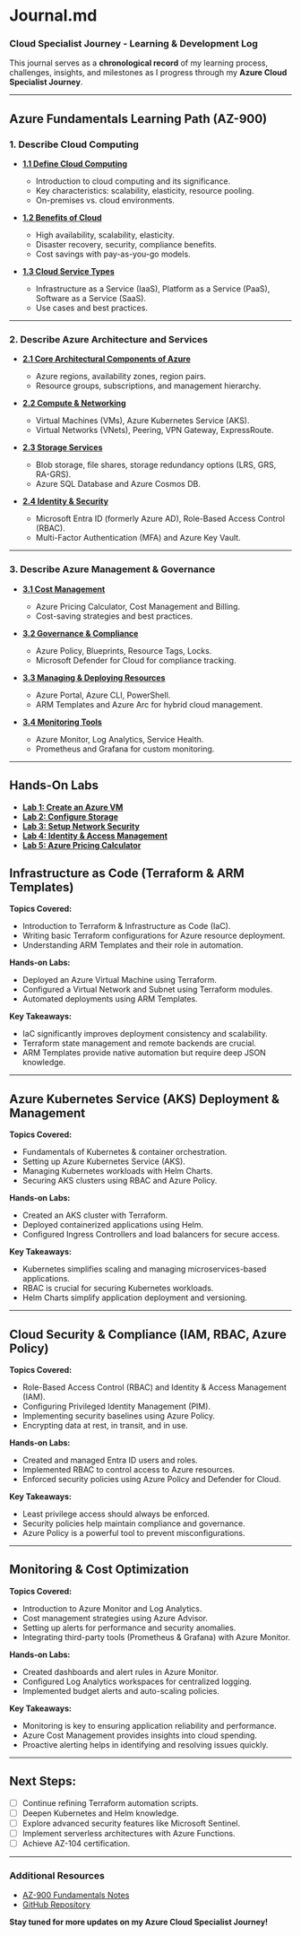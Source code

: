 # Journal.md

### **Cloud Specialist Journey - Learning & Development Log**

This journal serves as a **chronological record** of my learning process, challenges, insights, and milestones as I progress through my **Azure Cloud Specialist Journey**.

---

## **Azure Fundamentals Learning Path (AZ-900)**

### **1. Describe Cloud Computing**

- [**1.1 Define Cloud Computing**](https://github.com/solutions-for-realvalue/Cloud-Specialist-Journey/blob/main/AZ-900-Fundamentals/1-Describe-Cloud-Computing/1.1-Define-Cloud-Computing.md)
  - Introduction to cloud computing and its significance.
  - Key characteristics: scalability, elasticity, resource pooling.
  - On-premises vs. cloud environments.

- [**1.2 Benefits of Cloud**](https://github.com/solutions-for-realvalue/Cloud-Specialist-Journey/blob/main/AZ-900-Fundamentals/1-Describe-Cloud-Computing/1.2-Benefits-of-Cloud.md)
  - High availability, scalability, elasticity.
  - Disaster recovery, security, compliance benefits.
  - Cost savings with pay-as-you-go models.

- [**1.3 Cloud Service Types**](https://github.com/solutions-for-realvalue/Cloud-Specialist-Journey/blob/main/AZ-900-Fundamentals/1-Describe-Cloud-Computing/1.3-Cloud-Service-Types.md)
  - Infrastructure as a Service (IaaS), Platform as a Service (PaaS), Software as a Service (SaaS).
  - Use cases and best practices.

---

### **2. Describe Azure Architecture and Services**

- [**2.1 Core Architectural Components of Azure**](https://github.com/solutions-for-realvalue/Cloud-Specialist-Journey/blob/main/AZ-900-Fundamentals/2-Describe-Azure-Architecture-Services/2.1-Core-Architecture.md)
  - Azure regions, availability zones, region pairs.
  - Resource groups, subscriptions, and management hierarchy.

- [**2.2 Compute & Networking**](https://github.com/solutions-for-realvalue/Cloud-Specialist-Journey/blob/main/AZ-900-Fundamentals/2-Describe-Azure-Architecture-Services/2.2-Compute-Networking.md)
  - Virtual Machines (VMs), Azure Kubernetes Service (AKS).
  - Virtual Networks (VNets), Peering, VPN Gateway, ExpressRoute.

- [**2.3 Storage Services**](https://github.com/solutions-for-realvalue/Cloud-Specialist-Journey/blob/main/AZ-900-Fundamentals/2-Describe-Azure-Architecture-Services/2.3-Storage-Services.md)
  - Blob storage, file shares, storage redundancy options (LRS, GRS, RA-GRS).
  - Azure SQL Database and Azure Cosmos DB.

- [**2.4 Identity & Security**](https://github.com/solutions-for-realvalue/Cloud-Specialist-Journey/blob/main/AZ-900-Fundamentals/2-Describe-Azure-Architecture-Services/2.4-Identity-Security.md)
  - Microsoft Entra ID (formerly Azure AD), Role-Based Access Control (RBAC).
  - Multi-Factor Authentication (MFA) and Azure Key Vault.

---

### **3. Describe Azure Management & Governance**

- [**3.1 Cost Management**](https://github.com/solutions-for-realvalue/Cloud-Specialist-Journey/blob/main/AZ-900-Fundamentals/3-Describe-Azure-Management-Governance/3.1-Cost-Management.md)
  - Azure Pricing Calculator, Cost Management and Billing.
  - Cost-saving strategies and best practices.

- [**3.2 Governance & Compliance**](https://github.com/solutions-for-realvalue/Cloud-Specialist-Journey/blob/main/AZ-900-Fundamentals/3-Describe-Azure-Management-Governance/3.2-Governance-Compliance.md)
  - Azure Policy, Blueprints, Resource Tags, Locks.
  - Microsoft Defender for Cloud for compliance tracking.

- [**3.3 Managing & Deploying Resources**](https://github.com/solutions-for-realvalue/Cloud-Specialist-Journey/blob/main/AZ-900-Fundamentals/3-Describe-Azure-Management-Governance/3.3-Managing-Deploying-Resources.md)
  - Azure Portal, Azure CLI, PowerShell.
  - ARM Templates and Azure Arc for hybrid cloud management.

- [**3.4 Monitoring Tools**](https://github.com/solutions-for-realvalue/Cloud-Specialist-Journey/blob/main/AZ-900-Fundamentals/3-Describe-Azure-Management-Governance/3.4-Monitoring-Tools.md)
  - Azure Monitor, Log Analytics, Service Health.
  - Prometheus and Grafana for custom monitoring.

---

## **Hands-On Labs**

- [**Lab 1: Create an Azure VM**](https://github.com/solutions-for-realvalue/Cloud-Specialist-Journey/blob/main/AZ-900-Fundamentals/Hands-On-Labs/Lab1-Create-Azure-VM.md)
- [**Lab 2: Configure Storage**](https://github.com/solutions-for-realvalue/Cloud-Specialist-Journey/blob/main/AZ-900-Fundamentals/Hands-On-Labs/Lab2-Configure-Storage.md)
- [**Lab 3: Setup Network Security**](https://github.com/solutions-for-realvalue/Cloud-Specialist-Journey/blob/main/AZ-900-Fundamentals/Hands-On-Labs/Lab3-Setup-Network-Security.md)
- [**Lab 4: Identity & Access Management**](https://github.com/solutions-for-realvalue/Cloud-Specialist-Journey/blob/main/AZ-900-Fundamentals/Hands-On-Labs/Lab4-Identity-Access-Management.md)
- [**Lab 5: Azure Pricing Calculator**](https://github.com/solutions-for-realvalue/Cloud-Specialist-Journey/blob/main/AZ-900-Fundamentals/Hands-On-Labs/Lab5-Azure-Pricing-Calculator.md)

## **Infrastructure as Code (Terraform & ARM Templates)**

**Topics Covered:**
- Introduction to Terraform & Infrastructure as Code (IaC).
- Writing basic Terraform configurations for Azure resource deployment.
- Understanding ARM Templates and their role in automation.

**Hands-on Labs:**
- Deployed an Azure Virtual Machine using Terraform.
- Configured a Virtual Network and Subnet using Terraform modules.
- Automated deployments using ARM Templates.

**Key Takeaways:**
- IaC significantly improves deployment consistency and scalability.
- Terraform state management and remote backends are crucial.
- ARM Templates provide native automation but require deep JSON knowledge.

---

## **Azure Kubernetes Service (AKS) Deployment & Management**

**Topics Covered:**
- Fundamentals of Kubernetes & container orchestration.
- Setting up Azure Kubernetes Service (AKS).
- Managing Kubernetes workloads with Helm Charts.
- Securing AKS clusters using RBAC and Azure Policy.

**Hands-on Labs:**
- Created an AKS cluster with Terraform.
- Deployed containerized applications using Helm.
- Configured Ingress Controllers and load balancers for secure access.

**Key Takeaways:**
- Kubernetes simplifies scaling and managing microservices-based applications.
- RBAC is crucial for securing Kubernetes workloads.
- Helm Charts simplify application deployment and versioning.

---

## **Cloud Security & Compliance (IAM, RBAC, Azure Policy)**

**Topics Covered:**
- Role-Based Access Control (RBAC) and Identity & Access Management (IAM).
- Configuring Privileged Identity Management (PIM).
- Implementing security baselines using Azure Policy.
- Encrypting data at rest, in transit, and in use.

**Hands-on Labs:**
- Created and managed Entra ID users and roles.
- Implemented RBAC to control access to Azure resources.
- Enforced security policies using Azure Policy and Defender for Cloud.

**Key Takeaways:**
- Least privilege access should always be enforced.
- Security policies help maintain compliance and governance.
- Azure Policy is a powerful tool to prevent misconfigurations.

---

## **Monitoring & Cost Optimization**

**Topics Covered:**
- Introduction to Azure Monitor and Log Analytics.
- Cost management strategies using Azure Advisor.
- Setting up alerts for performance and security anomalies.
- Integrating third-party tools (Prometheus & Grafana) with Azure Monitor.

**Hands-on Labs:**
- Created dashboards and alert rules in Azure Monitor.
- Configured Log Analytics workspaces for centralized logging.
- Implemented budget alerts and auto-scaling policies.

**Key Takeaways:**
- Monitoring is key to ensuring application reliability and performance.
- Azure Cost Management provides insights into cloud spending.
- Proactive alerting helps in identifying and resolving issues quickly.

---

## **Next Steps:**
- [ ] Continue refining Terraform automation scripts.
- [ ] Deepen Kubernetes and Helm knowledge.
- [ ] Explore advanced security features like Microsoft Sentinel.
- [ ] Implement serverless architectures with Azure Functions.
- [ ] Achieve AZ-104 certification.

---

### **Additional Resources**
- [AZ-900 Fundamentals Notes](https://github.com/solutions-for-realvalue/Cloud-Specialist-Journey/blob/main/AZ-900-Fundamentals/Notes.md)
- [GitHub Repository](https://github.com/solutions-for-realvalue/Cloud-Specialist-Journey)

**Stay tuned for more updates on my Azure Cloud Specialist Journey!**